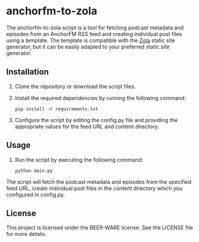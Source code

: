 # anchorfm-to-zola

The anchorfm-to-zola script is a tool for fetching podcast metadata and episodes from an AnchorFM RSS feed and creating individual post files using a template. The template is compatible with the [Zola](https://www.getzola.org/) static site generator, but it can be easily adapted to your preferred static site generator.

## Installation

1. Clone the repository or download the script files.
2. Install the required dependencies by running the following command:

   ```shell
   pip install -r requirements.txt

3. Configure the script by editing the config.py file and providing the appropriate values for the feed URL and content directory.

## Usage

1. Run the script by executing the following command:

   ```shell
   python main.py

The script will fetch the podcast metadata and episodes from the specified feed URL, create individual post files in the content directory which you configured in config.py.

## License

This project is licensed under the BEER-WARE license. See the LICENSE file for more details.

